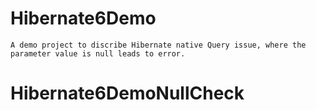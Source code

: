 # Hibernate6Demo
    A demo project to discribe Hibernate native Query issue, where the parameter value is null leads to error.
# Hibernate6DemoNullCheck
